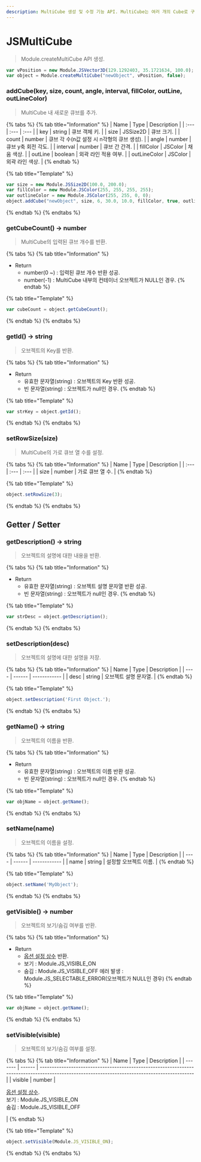 ```yaml
---
description: MultiCube 생성 및 수정 기능 API. MultiCube는 여러 개의 Cube로 구성된 오브젝트.
---
```


# JSMultiCube

> Module.createMultiCube API 생성.

```javascript
var vPosition = new Module.JSVector3D(129.1292403, 35.1721634, 100.0);
var object = Module.createMultiCube("newObject", vPosition, false);
```

### addCube(key, size, count, angle, interval, fillColor, outLine, outLineColor)

> MultiCube 내 새로운 큐브를 추가.

{% tabs %}
{% tab title="Information" %}
| Name | Type | Description |
| :--- | :--- | :--- |
| key | string | 큐브 객체 키. |
| size | JSSize2D | 큐브 크기. |
| count | number | 큐브 각 수(n값 설정 시 n각형의 큐브 생성). |
| angle | number | 큐브 y축 회전 각도. |
| interval | number | 큐브 간 간격. |
| fillColor | JSColor | 채움 색상. |
| outLine | boolean | 외곽 라인 적용 여부. |
| outLineColor | JSColor | 외곽 라인 색상. |
{% endtab %}

{% tab title="Template" %}
```javascript
var size = new Module.JSSize2D(100.0, 200.0);
var fillColor = new Module.JSColor(255, 255, 255, 255);
var outlineColor = new Module.JSColor(255, 255, 0, 0);
object.addCube("newObject", size, 6, 30.0, 10.0, fillColor, true, outlineColor);
```
{% endtab %}
{% endtabs %}

### getCubeCount() → number

> MultiCube의 입력된 큐브 개수를 반환.

{% tabs %}
{% tab title="Information" %}
* Return
  * number(0 ~) : 입력된 큐브 개수 반환 성공.
  * number(-1) : MultiCube 내부의 컨테이너 오브젝트가 NULL인 경우.
{% endtab %}

{% tab title="Template" %}
```javascript
var cubeCount = object.getCubeCount();
```
{% endtab %}
{% endtabs %}

### getId() → string

> 오브젝트의 Key를 반환.

{% tabs %}
{% tab title="Information" %}
* Return
  * 유효한 문자열(string) : 오브젝트의 Key 반환 성공.
  * 빈 문자열(string) : 오브젝트가 null인 경우.
{% endtab %}

{% tab title="Template" %}
```javascript
var strKey = object.getId();
```
{% endtab %}
{% endtabs %}

### setRowSize(size)

> MultiCube의 가로 큐브 열 수를 설정.

{% tabs %}
{% tab title="Information" %}
| Name | Type | Description |
| :--- | :--- | :--- |
| size | number | 가로 큐브 열 수. |
{% endtab %}

{% tab title="Template" %}
```javascript
object.setRowSize(3);
```
{% endtab %}
{% endtabs %}

## Getter / Setter

### getDescription() → string

> 오브젝트의 설명에 대한 내용을 반환.

{% tabs %}
{% tab title="Information" %}
* Return
  * 유효한 문자열(string) : 오브젝트 설명 문자열 반환 성공.
  * 빈 문자열(string) : 오브젝트가 null인 경우.
{% endtab %}

{% tab title="Template" %}
```javascript
var strDesc = object.getDescription();
```
{% endtab %}
{% endtabs %}

### setDescription(desc)

> 오브젝트의 설명에 대한 설명을 저장.

{% tabs %}
{% tab title="Information" %}
| Name | Type   | Description  |
| ---- | ------ | ------------ |
| desc | string | 오브젝트 설명 문자열. |
{% endtab %}

{% tab title="Template" %}
```javascript
object.setDescription('First Object.');
```
{% endtab %}
{% endtabs %}

### getName() → string

> 오브젝트의 이름을 반환.

{% tabs %}
{% tab title="Information" %}
* Return
  * 유효한 문자열(string) : 오브젝트의 이름 반환 성공.
  * 빈 문자열(string) : 오브젝트가 null인 경우.
{% endtab %}

{% tab title="Template" %}
```javascript
var objName = object.getName();
```
{% endtab %}
{% endtabs %}

### setName(name)

> 오브젝트의 이름을 설정.

{% tabs %}
{% tab title="Information" %}
| Name | Type   | Description  |
| ---- | ------ | ------------ |
| name | string | 설정할 오브젝트 이름. |
{% endtab %}

{% tab title="Template" %}
```javascript
object.setName('MyObject');
```
{% endtab %}
{% endtabs %}

### getVisible() → number

> 오브젝트의 보기/숨김 여부를 반환.

{% tabs %}
{% tab title="Information" %}
* Return
  * [옵션 설정 상수](../etc/type-list.md#navigation-visible-type-list) 반환.
  * 보기 : Module.JS\_VISIBLE\_ON
  * 숨김 : Module.JS\_VISIBLE\_OFF 에러 발생 : Module.JS\_SELECTABLE\_ERROR(오브젝트가 NULL인 경우)
{% endtab %}

{% tab title="Template" %}
```javascript
var objName = object.getName();
```
{% endtab %}
{% endtabs %}

### setVisible(visible)

> 오브젝트의 보기/숨김 여부를 설정.

{% tabs %}
{% tab title="Information" %}
| Name    | Type   | Description                                                                                                                                    |
| ------- | ------ | ---------------------------------------------------------------------------------------------------------------------------------------------- |
| visible | number | <p><a href="../etc/type-list.md#navigation-visible-type-list">옵션 설정 상수</a>.<br>보기 : Module.JS_VISIBLE_ON<br>숨김 : Module.JS_VISIBLE_OFF<br></p> |
{% endtab %}

{% tab title="Template" %}
```javascript
object.setVisible(Module.JS_VISIBLE_ON);
```
{% endtab %}
{% endtabs %}
